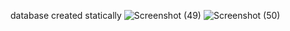 database created statically
![Screenshot (49)](https://github.com/user-attachments/assets/e8c81e2a-7c27-44c1-bbb9-162d1779e185)
![Screenshot (50)](https://github.com/user-attachments/assets/5ca93372-86e8-49ad-bc1f-88c5f274799e)

